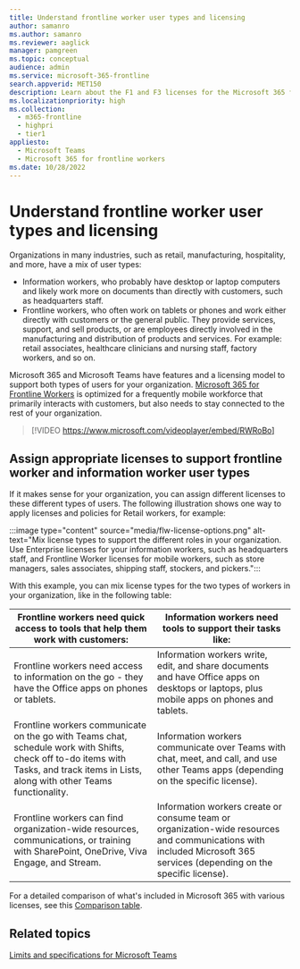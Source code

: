 ```yaml
---
title: Understand frontline worker user types and licensing
author: samanro
ms.author: samanro
ms.reviewer: aaglick
manager: pamgreen
ms.topic: conceptual
audience: admin
ms.service: microsoft-365-frontline
search.appverid: MET150
description: Learn about the F1 and F3 licenses for the Microsoft 365 for frontline workers SKU and what they include.
ms.localizationpriority: high
ms.collection: 
  - m365-frontline
  - highpri
  - tier1
appliesto: 
  - Microsoft Teams
  - Microsoft 365 for frontline workers
ms.date: 10/28/2022
---
```


# Understand frontline worker user types and licensing

Organizations in many industries, such as retail, manufacturing, hospitality, and more, have a mix of user types:

- Information workers, who probably have desktop or laptop computers and likely work more on documents than directly with customers, such as headquarters staff.
- Frontline workers, who often work on tablets or phones and work either directly with customers or the general public. They provide services, support, and sell products, or are employees directly involved in the manufacturing and distribution of products and services. For example: retail associates, healthcare clinicians and nursing staff, factory workers, and so on.

Microsoft 365 and Microsoft Teams have features and a licensing model to support both types of users for your organization. [Microsoft 365 for Frontline Workers](https://www.microsoft.com/microsoft-365/enterprise/frontline) is optimized for a frequently mobile workforce that primarily interacts with customers, but also needs to stay connected to the rest of your organization.

> [!VIDEO https://www.microsoft.com/videoplayer/embed/RWRoBo]

## Assign appropriate licenses to support frontline worker and information worker user types

If it makes sense for your organization, you can assign different licenses to these different types of users. The following illustration shows one way to apply licenses and policies for Retail workers, for example:

:::image type="content" source="media/flw-license-options.png" alt-text="Mix license types to support the different roles in your organization. Use Enterprise licenses for your information workers, such as headquarters staff, and Frontline Worker licenses for mobile workers, such as store managers, sales associates, shipping staff, stockers, and pickers.":::

With this example, you can mix license types for the two types of workers in your organization, like in the following table:

| Frontline workers need quick access to tools that help them work with customers: | Information workers need tools to support their tasks like: |
| ----- | ----- |
| Frontline workers need access to information on the go - they have the Office apps on phones or tablets. | Information workers write, edit, and share documents and have Office apps on desktops or laptops, plus mobile apps on phones and tablets. |
| Frontline workers communicate on the go with Teams chat, schedule work with Shifts, check off to-do items with Tasks, and track items in Lists, along with other Teams functionality.  | Information workers communicate over Teams with chat, meet, and call, and use other Teams apps (depending on the specific license). |
| Frontline workers can find organization-wide resources, communications, or training with SharePoint, OneDrive, Viva Engage, and Stream. | Information workers create or consume team or organization-wide resources and communications with included Microsoft 365 services (depending on the specific license). |

For a detailed comparison of what's included in Microsoft 365 with various licenses, see this [Comparison table](https://go.microsoft.com/fwlink/?linkid=2139145).

## Related topics

[Limits and specifications for Microsoft Teams](/microsoftteams/limits-specifications-teams)
